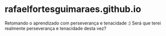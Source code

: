 # rafaelfortesguimaraes.github.io
Retomando o aprendizado com perseverança e tenacidade :)
Será que terei realmente perseverança e tenacidade desta vez?
